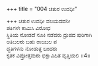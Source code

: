 +++
title = "004 ಚತುರ ಉದಧೀ"

+++
ಚತುರ ಉದಧೀ ವಲಯದವನೀ  
ಪತಿಗಳೇ ಕಾಮಿಸಿ ವಿರೋಧ  
ಸ್ಥಿತಿಯ ನೋಡದೆ ನೂಕಿ ನಡೆದರು ದ್ರುಪದ ಪುರಿಗಾಗಿ   
ಅತಿಬಲರು ಬಹು ರಾಜಬಲ ಪ  
ದ್ಧತಿಗಳನು ನೋಡುತ್ತ ಬಂದರು  
ಕೃತಕ ವಿಪ್ರೋತ್ತಮರು ಭಿಕ್ಷಾವಿಹಿತ ವೃತ್ತಿಯಲಿ      ॥4॥